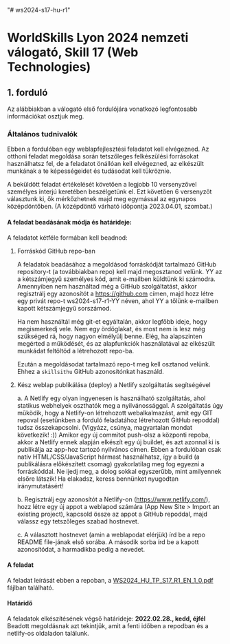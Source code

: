 "# ws2024-s17-hu-r1"

# WorldSkills Lyon 2024 nemzeti válogató, Skill 17 (Web Technologies)


## 1. forduló

Az alábbiakban a válogató első fordulójára vonatkozó legfontosabb információkat osztjuk meg.
### Általános tudnivalók
Ebben a fordulóban egy weblapfejlesztési feladatot kell elvégezned. Az otthoni feladat megoldása során tetszőleges felkészülési forrásokat használhatsz fel, de a feladatot önállóan kell elvégezned, az elkészült munkának a te képességeidet és tudásodat kell tükröznie.

A beküldött feladat értékelését követően a legjobb 10 versenyzővel személyes interjú keretében beszélgetünk el. Ezt követően 6 versenyzőt választunk ki, ők mérkőzhetnek majd meg egymással az egynapos középdöntőben. (A középdöntő várható időpontja 2023.04.01, szombat.) 

#### A feladat beadásának módja és határideje:

A feladatot kétféle formában kell beadnod:

1.	Forráskód GitHub repo-ban

	A feladatok beadásához a megoldásod forráskódját tartalmazó GitHub repository-t (a továbbiakban repo) kell majd megosztanod velünk. YY az a kétszámjegyű személyes kód, amit e-mailben küldtünk ki számodra. Amennyiben nem használtad még a GitHub szolgáltatást, akkor regisztrálj egy azonosítót a https://github.com címen, majd hozz létre egy privát repo-t ws2024-s17-r1-YY néven, ahol YY a tőlünk e-mailben kapott kétszámjegyű sorszámod. 

	Ha nem használtál még git-et egyáltalán, akkor legfőbb ideje, hogy megismerkedj vele. Nem egy ördöglakat, és most nem is lesz még szükséged rá, hogy nagyon elmélyülj benne. Elég, ha alapszinten megérted a működését, és az alapfunkciók használatával az elkészült munkádat feltöltöd a létrehozott repo-ba. 

	Ezután a megoldásodat tartalmazó repo-t meg kell osztanod velünk. Ehhez a `skillsithu` GitHub azonosítónkat használd.

2.	Kész weblap publikálása (deploy) a Netlify szolgáltatás segítségével 

	a.	A Netlify egy olyan ingyenesen is használható szolgáltatás, ahol statikus webhelyek oszthatók meg a nyilvánossággal. A szolgáltatás úgy működik, hogy a Netlify-on létrehozott webalkalmazást, amit egy GIT repoval (esetünkben a forduló feladatához létrehozott GitHub repoddal) tudsz összekapcsolni. (Vigyázz, csúnya, magyartalan mondat következik! :))  Amikor egy új commitot push-olsz a központi repoba, akkor a Netlify ennek alapján elkészít egy új buildet, és azt azonnal ki is publikálja az app-hoz tartozó nyilvános címen. Ebben a fordulóban csak natív HTML/CSS/JavaScript hármast használhatsz, így a build (a publikálásra előkészített csomag) gyakorlatilag meg fog egyezni a forráskóddal. Ne ijedj meg, a dolog sokkal egyszerűbb, mint amilyennek elsőre látszik! Ha elakadsz, keress bennünket nyugodtan iránymutatásért!

	b.	Regisztrálj egy azonosítót a Netlify-on (https://www.netlify.com/), hozz létre egy új appot a weblapod számára (App New Site > Import an existing project), kapcsold össze az appot a GitHub repoddal, majd válassz egy tetszőleges szabad hostnevet.
 
	c.	A választott hostnevet (amin a weblapodat elérjük) írd be a repo README file-jának első sorába. A második sorba írd be a kapott azonosítódat, a harmadikba pedig a nevedet.

#### A feladat

A feladat leírását ebben a repoban, a [WS2024_HU_TP_S17_R1_EN_1_0.pdf](https://github.com/skillsit-hu/ws2024-s17-hu-r1/blob/master/WS2024_HU_TP_S17_R1_EN_1_0.pdf) fájlban található.

#### Határidő

A feladatok elkészítésének végső határideje: **2022.02.28., kedd, éjfél**
Beadott megoldásnak azt tekintjük, amit a fenti időben a repodban és a netlify-os oldaladon találunk.
